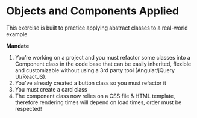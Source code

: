 # Objects and Components Applied

This exercise is built to practice applying abstract classes to a real-world example

**Mandate**

1. You’re working on a project and you must refactor some classes into a  Component class in the code base that can be easily inherited, flexible and customizable without using a 3rd party tool (Angular/jQuery UI/ReactJS).
2. You’ve already created a button class so you must refactor it
3. You must create a card class
4. The component class now relies on a CSS file & HTML template, therefore rendering times will depend on load times, order must be respected!

